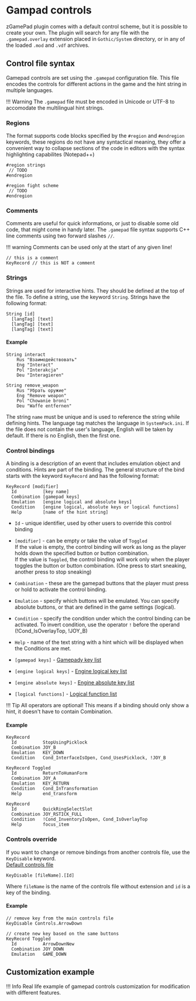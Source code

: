 # Gampad controls
zGamePad plugin comes with a default control scheme, but it is possible to create your own. The plugin will search for any file with the `.gamepad.overlay` extension placed in `Gothic/System` directory, or in any of the loaded `.mod` and `.vdf` archives.

## Control file syntax
Gamepad controls are set using the `.gamepad` configuration file. This file encodes the controls for different actions in the game and the hint string in multiple languages.

!!! Warning
    The `.gamepad` file must be encoded in Unicode or UTF-8 to accomodate the multilingual hint strings.

### Regions
The format supports code blocks specified by the `#region` and `#endregion` keywords, these regions do not have any syntactical meaning, they offer a convenient way to collapse sections of the code in editors with the syntax highlighting capabilites (Notepad++)

```title="Regions"
#region strings
 // TODO
#endregion

#region fight scheme
 // TODO
#endregion
```

### Comments
Comments are useful for quick informations, or just to disable some old code, that might come in handy later. The `.gamepad` file syntax supports C++ line comments using two forward slashes `//`.

!!! warning
    Comments can be used only at the start of any given line!

```title="Comments"
// this is a comment
KeyRecord // this is NOT a comment
```

### Strings
Strings are used for interactive hints. They should be defined at the top of the file. To define a string, use the keyword `String`. Strings have the following format:
```title="Multilang string syntax"
String [id]
  [langTag] [text]
  [langTag] [text]
  [langTag] [text]
```
#### Example
```
String interact
    Rus "Взаимодействовать"
    Eng "Interact"
    Pol "Interakcja"
    Deu "Interagieren"

String remove_weapon
    Rus "Убрать оружие"
    Eng "Remove weapon"
    Pol "Chowanie broni"
    Deu "Waffe entfernen"
```
The string `name` must be unique and is used to reference the string while defining hints.
The language tag matches the language in `SystemPack.ini`. If the file does not contain the user's language, English will be taken by default. If there is no English, then the first one.

### Control bindings
A binding is a description of an event that includes emulation object and conditions. Hints are part of the binding.
The general structure of the bind starts with the keyword `KeyRecord` and has the following format:
```title="Control binding"
KeyRecord [modifier]
  Id          [key name]
  Combination [gamepad keys]
  Emulation   [engine logical and absolute keys]
  Condition   [engine logical, absolute keys or logical functions]
  Help        [name of the hint string]
```

- `Id` - unique identifier, used by other users to override this control binding
- `[modifier]` - can be empty or take the value of `Toggled`  
If the value is empty, the control binding will work as long as the player holds down the specified button or button combination.  
If the value is `Toggled`, the control binding will work only when the player toggles the button or button combination. (One press to start sneaking, another press to stop sneaking)
- `Combination` - these are the gamepad buttons that the player must press or hold to activate the control binding.
- `Emulation` - specify which buttons will be emulated. You can specify absolute buttons, or that are defined in the game settings (logical).
- `Condition` - specify the condition under which the control binding can be activated. To invert condition, use the operator `!` before the operand (!Cond_IsOverlayTop, !JOY_B)
- `Help` - name of the text string with a hint which will be displayed when the Conditions are met.


- `[gamepad keys]` - [Gamepady key list](keys_gamepad.md)
- `[engine logical keys]` - [Engine logical key list](keys_engine_logical.md)
- `[engine absolute keys]` - [Engine absolute key list](keys_engine_absolute.md)
- `[logical functions]` - [Logical function list](logical_functions.md)

!!! Tip
    All operators are optional! This means if a binding should only show a hint, it doesn't have to contain Combination.

#### Example
```title="Control binding examples"
KeyRecord
  Id          StopUsingPicklock
  Combination JOY_B
  Emulation   KEY_DOWN
  Condition   Cond_InterfaceIsOpen, Cond_UsesPicklock, !JOY_B

KeyRecord Toggled
  Id          ReturnToHumanForm
  Combination JOY_A
  Emulation   KEY_RETURN
  Condition   Cond_InTransformation
  Help        end_transform

KeyRecord
  Id          QuickRingSelectSlot
  Combination JOY_RSTICK_FULL
  Condition   !Cond_InventoryIsOpen, Cond_IsOverlayTop
  Help        focus_item

```

### Controls override
If you want to change or remove bindings from another controls file, use the `KeyDisable` keyword.  
[Default controls file](https://github.com/Gratt-5r2/zGamePad/blob/master/Utils/controls.gamepad)

```title="Controls override syntax"
KeyDisable [fileName].[Id]
```
Where `fileName` is the name of the controls file without extension and `id` is a key of the binding.

#### Example
``` title="Controls override example"
// remove key from the main controls file
KeyDisable Controls.ArrowDown

// create new key based on the same buttons
KeyRecord Toggled
  Id          ArrowDownNew
  Combination JOY_DOWN
  Emulation   GAME_DOWN
```
## Customization example
!!! Info
    Real life example of gamepad controls customization for modification with different features.
